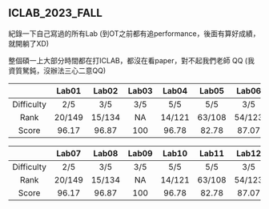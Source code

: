 ## ICLAB_2023_FALL

紀錄一下自己寫過的所有Lab (到OT之前都有追performance，後面有算好成績，就開躺了XD)

整個碩一上大部分時間都在打ICLAB，都沒在看paper，對不起我們老師 QQ (我資質駑鈍，沒辦法三心二意QQ)

|            | Lab01 | Lab02 | Lab03 | Lab04 | Lab05 | Lab06 | Mid_Project |   OT   | Mid_exam |
| :--------: | :---: | :---: | :---: | :---: | :---: | :---: | :---------: | :----: | :------: |
| Difficulty |  2/5  |  3/5  |  3/5  |  5/5  |  5/5  |  3/5  |     5/5     |   2/5  |   2/5    |
|    Rank    | 20/149| 15/134|   NA  | 14/121| 63/108| 54/123|    61/114   |   NA   |  11/130  |
|    Score   | 96.17 | 96.87 |  100  | 96.78 | 82.78 | 87.07 |    84.07    |   100  |   104    |


|            | Lab07 | Lab08 | Lab09 | Lab10 | Lab11 | Lab12 | Lab13 | Final_Project | Final_exam |
| :--------: | :---: | :---: | :---: | :---: | :---: | :---: | :---: | :-----------: | :--------: |
| Difficulty |  2/5  |  3/5  |  3/5  |  5/5  |  5/5  |  3/5  |  5/5  |      2/5      |    2/5     |
|    Rank    | 20/149| 15/134|   NA  | 14/121| 63/108| 54/123| 61/114|      NA       |   11/130   |
|    Score   | 96.17 | 96.87 |  100  | 96.78 | 82.78 | 87.07 | 84.07 |      100      |    104     |
